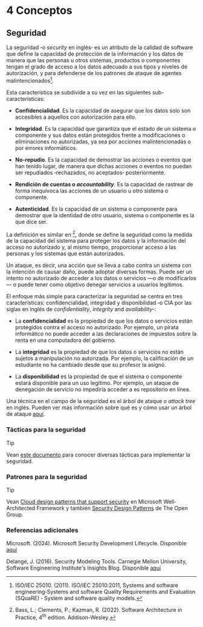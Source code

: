 # 4 Conceptos

## Seguridad

La seguridad ‑o *security* en inglés‑ es un atributo de la calidad de software
que define la capacidad de protección de la información y los datos de manera
que las personas u otros sistemas, productos o componentes tengan el grado de
acceso a los datos adecuado a sus tipos y niveles de autorización, y para
defenderse de los patrones de ataque de agentes malintencionados[^1].

[^1]: ISO/IEC 25010. (2011). ISO/IEC 25010:2011, Systems and software
    engineering‑Systems and software Quality Requirements and Evaluation
    (SQuaRE) ‑ System and software quality models.

Esta característica se subdivide a su vez en las siguientes sub-características:

* **Confidencialidad**. Es la capacidad de asegurar que los datos solo son
  accesibles a aquellos con autorización para ello.

* **Integridad**. Es la capacidad que garantiza que el estado de un sistema o
  componente y sus datos están protegidos frente a modificaciones o
  eliminaciones no autorizadas, ya sea por acciones malintencionadas o por
  errores informáticos.

* **No-repudio**. Es la capacidad de demostrar las acciones o eventos que han
  tenido lugar, de manera que dichas acciones o eventos no puedan ser
  repudiados ‑rechazados, no aceptados‑ posteriormente.

* **Rendición de cuentas o *accountability***. Es la capacidad de rastrear de
  forma inequívoca las acciones de un usuario u otro sistema o componente.

* **Autenticidad**. Es la capacidad de un sistema o componente para demostrar
  que la identidad de otro usuario, sistema o componente es la que dice ser.

La definición es similar en [^2], donde se define la seguridad como la medida de
la capacidad del sistema para proteger los datos y la información del acceso no
autorizado y, al mismo tiempo, proporcionar acceso a las personas y los sistemas
que están autorizados.

[^2]: Bass, L.; Clements, P.; Kazman, R. (2022). Software Architecture in
    Practice, 4<sup>th</sup> edition. Addison-Wesley.

Un ataque, es decir, una acción que se lleva a cabo contra un sistema con la
intención de causar daño, puede adoptar diversas formas. Puede ser un intento no
autorizado de acceder a los datos o servicios —o de modificarlos— o puede tener
como objetivo denegar servicios a usuarios legítimos.

El enfoque más simple para caracterizar la seguridad se centra en tres
características: confidencialidad, integridad y disponibilidad ‑o CIA por las
siglas en inglés de *confidentiality*, *integrity* and *availability*‑:

* La **confidencialidad** es la propiedad de que los datos o servicios están
  protegidos contra el acceso no autorizado. Por ejemplo, un pirata informático
  no puede acceder a las declaraciones de impuestos sobre la renta en una
  computadora del gobierno.

* La **integridad** es la propiedad de que los datos o servicios no están
  sujetos a manipulación no autorizada. Por ejemplo, la calificación de un
  estudiante no ha cambiado desde que su profesor la asignó.

* La **disponibilidad** es la propiedad de que el sistema o componente estará
  disponible para un uso legítimo. Por ejemplo, un ataque de denegación de
  servicio no impediría acceder a es repositorio en línea.

Una técnica en el campo de la seguridad es el árbol de ataque o *attack tree* en
inglés. Pueden ver más información sobre qué es y cómo usar un árbol de ataque
[aquí](https://www.ncsc.gov.uk/collection/risk-management/using-attack-trees-to-understand-cyber-security-risk).

### Tácticas para la seguridad

> [!TIP]
> Vean [este documento](/2_Tecnicas_y_herramientas/2_5_4_Tacticas_seguridad.md)
> para conocer diversas tácticas para implementar la seguridad.

### Patrones para la seguridad

> [!TIP]
> Vean [Cloud design patterns that support
> security](https://learn.microsoft.com/en-us/azure/well-architected/security/design-patterns)
> en Microsoft Well-Architected Framework y también [Security Design
> Patterns](https://pubs.opengroup.org/onlinepubs/9299969899/toc.pdf) de The
> Open Group.

### Referencias adicionales

Microsoft. (2024). Microsoft Security Development Lifecycle. Disponible
[aquí](https://www.microsoft.com/en-us/securityengineering/sdl/)

Delange, J. (2016). Security Modeling Tools. Carnegie Mellon University,
Software Engineering Institute's Insights Blog. Disponible [aquí](https://insights.sei.cmu.edu/blog/security-modeling-tools/)
